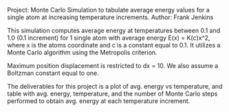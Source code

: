 Project: Monte Carlo Simulation to tabulate average energy values for a single atom at increasing temperature increments.
Author: Frank Jenkins

This simulation computes average energy at temperatures between 0.1 and 1.0 (0.1 increment) for 1 single atom with average energy 
E(x) = K(c)x^2, where x is the atoms coordinate and c is a constant equal to 0.1. It utilizes a Monte Carlo algorithm using the 
Metropolis criterion.

Maximum position displacement is restricted to dx = 10. We also assume a Boltzman constant equal to one. 

The deliverables for this project is a plot of avg. energy vs temperature, and table with avg. energy, temperature, and the number 
of Monte Carlo steps performed to obtain avg. energy at each temperature increment.